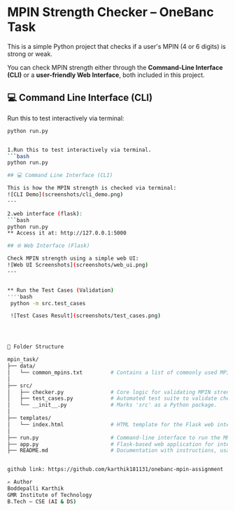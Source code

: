# MPIN Strength Checker – OneBanc Task

This is a simple Python project that checks if a user's MPIN (4 or 6 digits) is strong or weak.

You can check MPIN strength either through the **Command-Line Interface (CLI)** or a **user-friendly Web Interface**, both included in this project.

## 💻 Command Line Interface (CLI)

Run this to test interactively via terminal:
```bash
python run.py


1.Run this to test interactively via terminal.
```bash
python run.py

## 💻 Command Line Interface (CLI)

This is how the MPIN strength is checked via terminal:
![CLI Demo](screenshots/cli_demo.png)
---

2.web interface (flask):
```bash
python run.py
** Access it at: http://127.0.0.1:5000

## 🌐 Web Interface (Flask)

Check MPIN strength using a simple web UI:
![Web UI Screenshots](screenshots/web_ui.png)
---


** Run the Test Cases (Validation)
''''bash
 python -m src.test_cases

 ![Test Cases Result](screenshots/test_cases.png)




📁 Folder Structure

mpin_task/
├── data/
│   └── common_mpins.txt         # Contains a list of commonly used MPINs.
│
├── src/
│   ├── checker.py               # Core logic for validating MPIN strength.
│   ├── test_cases.py            # Automated test suite to validate checker logic.
│   └── __init__.py              # Marks 'src' as a Python package.
│
├── templates/
│   └── index.html               # HTML template for the Flask web interface.
│
├── run.py                       # Command-line interface to run the MPIN checker.
├── app.py                       # Flask-based web application for interactive input.
├── README.md                    # Documentation with instructions, usage, and features.


github link: https://github.com/karthik181131/onebanc-mpin-assignment

✍️ Author
Boddepalli Karthik 
GMR Institute of Technology 
B.Tech – CSE (AI & DS)



